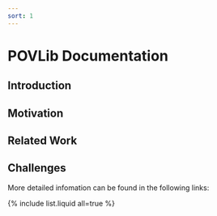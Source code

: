 ```yaml
---
sort: 1
---
```


# POVLib Documentation


## Introduction



## Motivation

## Related Work

## Challenges


More detailed infomation can be found in the following links:

{% include list.liquid all=true %}